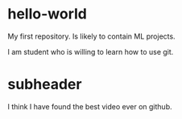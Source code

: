# hello-world
My first repository. Is likely to contain ML projects.

I am student who is willing to learn how to use git.

# subheader

I think I have found the best video ever on github.
